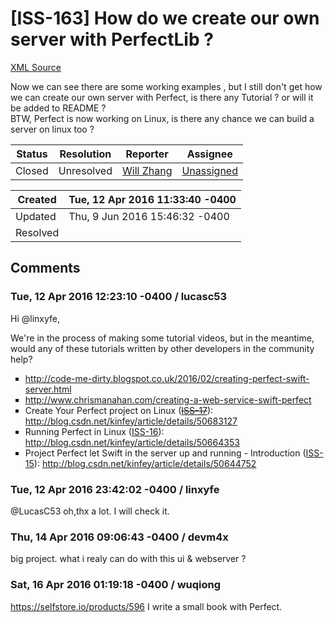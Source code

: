 # [ISS-163] How do we create our own server with PerfectLib ?

[XML Source](./xml/ISS-163.xml)
<p><p>Now we can see there are some working examples , but I still don't get how we can create our own server with Perfect, is there any Tutorial ? or will it be added to README ? <br/>
BTW, Perfect is now working on Linux, is there any chance we can build a server on linux too ?</p></p>





Status|Resolution|Reporter|Assignee
------|----------|--------|--------
Closed|Unresolved|[Will Zhang](linxyfe)|[Unassigned]($-1)





Created|Tue, 12 Apr 2016 11:33:40 -0400
-------|--------------
Updated|Thu, 9 Jun 2016 15:46:32 -0400
Resolved|


## Comments




### Tue, 12 Apr 2016 12:23:10 -0400 / lucasc53 

<p><p>Hi @linxyfe,</p>

<p>We're in the process of making some tutorial videos, but in the meantime, would any of these tutorials written by other developers in the community help?</p>

<ul class="alternate" type="square">
	<li><a href="http://code-me-dirty.blogspot.co.uk/2016/02/creating-perfect-swift-server.html" class="external-link" rel="nofollow">http://code-me-dirty.blogspot.co.uk/2016/02/creating-perfect-swift-server.html</a></li>
	<li><a href="http://www.chrismanahan.com/creating-a-web-service-swift-perfect" class="external-link" rel="nofollow">http://www.chrismanahan.com/creating-a-web-service-swift-perfect</a></li>
	<li>Create Your Perfect project on Linux (<a href="http://jira.perfect.org:8080/browse/ISS-17" title="Rows returned as array of strings" class="issue-link" data-issue-key="ISS-17"><del>ISS-17</del></a>): <a href="http://blog.csdn.net/kinfey/article/details/50683127" class="external-link" rel="nofollow">http://blog.csdn.net/kinfey/article/details/50683127</a></li>
	<li>Running Perfect in Linux (<a href="http://jira.perfect.org:8080/browse/ISS-16" title="Fix issue ISS-15: Infinite loop on connect()" class="issue-link" data-issue-key="ISS-16">ISS-16</a>): <a href="http://blog.csdn.net/kinfey/article/details/50664353" class="external-link" rel="nofollow">http://blog.csdn.net/kinfey/article/details/50664353</a></li>
	<li>Project Perfect let Swift in the server up and running - Introduction (<a href="http://jira.perfect.org:8080/browse/ISS-15" title="Infinite loop when calling connect()" class="issue-link" data-issue-key="ISS-15">ISS-15</a>): <a href="http://blog.csdn.net/kinfey/article/details/50644752" class="external-link" rel="nofollow">http://blog.csdn.net/kinfey/article/details/50644752</a></li>
</ul>
</p>


### Tue, 12 Apr 2016 23:42:02 -0400 / linxyfe 

<p><p>@LucasC53 oh,thx a lot. I will check it.</p></p>


### Thu, 14 Apr 2016 09:06:43 -0400 / devm4x 

<p><p>big project. what i realy can do with this ui &amp; webserver ?</p></p>


### Sat, 16 Apr 2016 01:19:18 -0400 / wuqiong 

<p><p><a href="https://selfstore.io/products/596" class="external-link" rel="nofollow">https://selfstore.io/products/596</a>  I write a small book with Perfect.</p></p>


